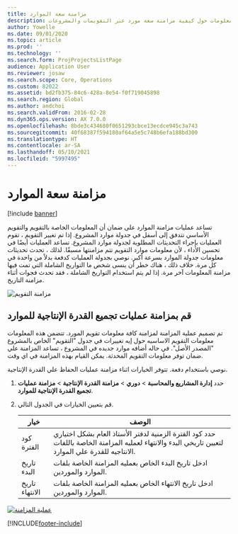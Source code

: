 ```yaml
---
title: مزامنة سعة الموارد
description: يقدم هذا الموضوع معلومات حول كيفية مزامنة سعة مورد عبر التقويمات والمشروعات.
author: Yowelle
ms.date: 09/01/2020
ms.topic: article
ms.prod: ''
ms.technology: ''
ms.search.form: ProjProjectsListPage
audience: Application User
ms.reviewer: josaw
ms.search.scope: Core, Operations
ms.custom: 82022
ms.assetid: bd2fb375-84c6-428a-8e54-f0f719045898
ms.search.region: Global
ms.author: andchoi
ms.search.validFrom: 2016-02-28
ms.dyn365.ops.version: AX 7.0.0
ms.openlocfilehash: 8bde3c434680f0651293cbce13ecdce945c3a743
ms.sourcegitcommit: 40f68387f594180af64a5e5c748b6efa188bd300
ms.translationtype: HT
ms.contentlocale: ar-SA
ms.lasthandoff: 05/10/2021
ms.locfileid: "5997495"
---
```

# <a name="synchronize-resource-capacity"></a>مزامنة سعة الموارد

[!include [banner](../includes/banner.md)]

تساعد عمليات مزامنة الموارد على ضمان أن المعلومات الخاصة بالتقويم والتقويم الأساسي تتدفق إلى أسفل في جدولة موارد المشروع. إذا تم تغيير التقويم ، تقوم العمليات بإجراء التحديثات المطلوبة لجدولة موارد المشروع. تساعد العمليات أيضًا في تحسين الأداء ، لأن معلومات موارد التقويم تتم مزامنتها مسبقًا. لذلك ، تحدث تحديثات معلومات جدولة الموارد بسرعة أكبر. نوصي بجدولة العمليات كدفعة بدلاً من واحدة في كل مرة. خلاف ذلك ، هناك خطر أن ينسى شخص ما التواريخ الشاملة التي تمت فيها مزامنة المعلومات آخر مرة. إذا لم يتم استخدام التواريخ الشاملة ، فقد تحدث فجوات أثناء مزامنة التاريخ.

![مزامنة التقويم](./media/projectresourcing04-1024x471.jpg)

## <a name="synchronize-resource-capacity-roll-ups"></a>قم بمزامنة عمليات تجميع القدرة الإنتاجية للموارد

تم تصميم عملية المزامنة لمزامنة كافة معلومات تقويم المورد. تتضمن هذه المعلومات معلومات التقويم الاساسيه حول إيه تغييرات في جدول "التقويم" الخاص بالمشروع "المصدر الأصل". في حاله أضافه موارد جديده في المشروع ، تساعد المزامنة علي ضمان توفر معلومات التقويم المحدثة. يمكن القيام بهذه المزامنة في اي وقت.

نوصي باستخدام دفعة. تتوفر الخيارات اثناء مزامنة عمليات الحفاظ علي القدرة الإنتاجية.

1. حدد **إدارة المشاريع والمحاسبة** &gt; **دوري** &gt; **مزامنة القدرة الإنتاجية** &gt; **مزامنة عمليات تجميع القدرة الإنتاجية للموارد‬**.
2. قم بتعيين الخيارات في الجدول التالي.

    | خيار      | ‏‏الوصف |
    |-------------|-------------|
    | كود الفترة | حدد كود الفترة الزمنية لدفتر الأستاذ العام بشكل اختياري لتعيين تاريخي البدء والانتهاء لعمليه المزامنة الخاصة باللفات الانتاجيه للقدرة علي الموارد. |
    | تاريخ البدء  | ادخل تاريخ البدء الخاص بعمليه المزامنة الخاصة بلفات الموارد والموردين. |
    | تاريخ الانتهاء    | ادخل تاريخ الانتهاء الخاص بعمليه المزامنة الخاصة بلفات الموارد والموردين. |

[![عملية المزامنة](./media/projectresourcing09.jpg)](./media/projectresourcing09.jpg)


[!INCLUDE[footer-include](../includes/footer-banner.md)]